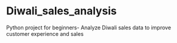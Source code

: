 # Diwali_sales_analysis

Python project for beginners- Analyze Diwali sales data to improve customer experience and sales
